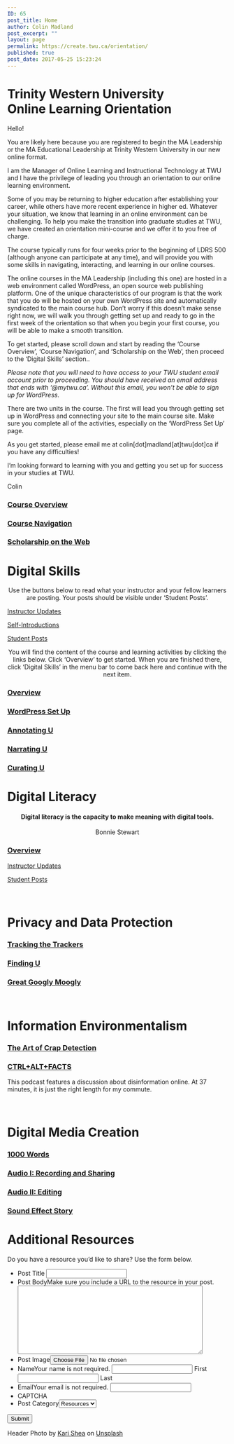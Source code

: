```yaml
---
ID: 65
post_title: Home
author: Colin Madland
post_excerpt: ""
layout: page
permalink: https://create.twu.ca/orientation/
published: true
post_date: 2017-05-25 15:23:24
---
```

<!--themify_builder_static-->

<h1>Trinity Western University<br/>Online Learning Orientation</h1>

Hello!

You are likely here because you are registered to begin the MA Leadership or the MA Educational Leadership at Trinity Western University in our new online format.

I am the Manager of Online Learning and Instructional Technology at TWU and I have the privilege of leading you through an orientation to our online learning environment.

Some of you may be returning to higher education after establishing your career, while others have more recent experience in higher ed. Whatever your situation, we know that learning in an online environment can be challenging. To help you make the transition into graduate studies at TWU, we have created an orientation mini-course and we offer it to you free of charge.

The course typically runs for four weeks prior to the beginning of LDRS 500 (although anyone can participate at any time), and will provide you with some skills in navigating, interacting, and learning in our online courses.

The online courses in the MA Leadership (including this one) are hosted in a web environment called WordPress, an open source web publishing platform. One of the unique characteristics of our program is that the work that you do will be hosted on your own WordPress site and automatically syndicated to the main course hub. Don’t worry if this doesn’t make sense right now, we will walk you through getting set up and ready to go in the first week of the orientation so that when you begin your first course, you will be able to make a smooth transition.

To get started, please scroll down and start by reading the &#8216;Course Overview&#8217;, &#8216;Course Navigation&#8217;, and &#8216;Scholarship on the Web&#8217;, then proceed to the &#8216;Digital Skills&#8217; section..

<em>Please note that you will need to have access to your TWU student email account prior to proceeding. You should have received an email address that ends with ‘@mytwu.ca’. Without this email, you won’t be able to sign up for WordPress.</em>

There are two units in the course. The first will lead you through getting set up in WordPress and connecting your site to the main course site. Make sure you complete all of the activities, especially on the ‘WordPress Set Up’ page.

As you get started, please email me at colin[dot]madland[at]twu[dot]ca if you have any difficulties!

I’m looking forward to learning with you and getting you set up for success in your studies at TWU.

Colin

<a href="https://create.twu.ca/orientation/course-overview/" >

</a>

<h3><a href="https://create.twu.ca/orientation/course-overview/">Course Overview</a></h3>

<a href="https://create.twu.ca/orientation/course-navigation/" >

</a>

<h3><a href="https://create.twu.ca/orientation/course-navigation/">Course Navigation</a></h3>

<a href="https://create.twu.ca/orientation/digital-literacy/scholarship-on-the-web" >

</a>

<h3><a href="https://create.twu.ca/orientation/digital-literacy/scholarship-on-the-web">Scholarship on the Web</a></h3>

<h1>Digital Skills<br/></h1>

<p style="text-align: center;">Use the buttons below to read what your instructor and your fellow learners are posting. Your posts should be visible under &#8216;Student Posts&#8217;.</p>

<a href="https://create.twu.ca/orientation/category/u1-updates" > Instructor Updates</a>

<a href="https://create.twu.ca/orientation/category/hi" > Self-Introductions</a>

<a href="https://create.twu.ca/orientation/category/digital-skills" > Student Posts</a>

<p style="text-align: center;">You will find the content of the course and learning activities by clicking the links below. Click &#8216;Overview&#8217; to get started. When you are finished there, click &#8216;Digital Skills&#8217; in the menu bar to come back here and continue with the next item.</p>

<a href="https://create.twu.ca/orientation/digital-skills" >

</a>

<h3><a href="https://create.twu.ca/orientation/digital-skills">Overview</a></h3>

<a href="https://create.twu.ca/orientation/digital-skills/wordpress-set-up/" >

</a>

<h3><a href="https://create.twu.ca/orientation/digital-skills/wordpress-set-up/">WordPress Set Up</a></h3>

<a href="https://create.twu.ca/orientation/digital-skills/annotating-u" >

</a>

<h3><a href="https://create.twu.ca/orientation/digital-skills/annotating-u">Annotating U</a></h3>

<a href="https://create.twu.ca/orientation/digital-skills/narrating-u" >

</a>

<h3><a href="https://create.twu.ca/orientation/digital-skills/narrating-u">Narrating U</a></h3>

<a href="https://create.twu.ca/orientation/digital-skills/curating-u" >

</a>

<h3><a href="https://create.twu.ca/orientation/digital-skills/curating-u">Curating U</a></h3>

<h1>Digital Literacy<br/></h1>

<h4 style="text-align: center;">Digital literacy is the capacity to make meaning with digital tools.</h4>

<p style="text-align: center;">Bonnie Stewart</p>

<a href="https://create.twu.ca/orientation/digital-literacy" >

</a>

<h3><a href="https://create.twu.ca/orientation/digital-literacy">Overview</a></h3>

<a href="https://create.twu.ca/orientation/category/u2-updates" > Instructor Updates</a>

<a href="https://create.twu.ca/orientation/category/digital-literacy" > Student Posts</a>

<h1><br/>Privacy and Data Protection</h1>

<a href="https://create.twu.ca/orientation/digital-literacy/tracking-the-trackers" >

</a>

<h3><a href="https://create.twu.ca/orientation/digital-literacy/tracking-the-trackers">Tracking the Trackers</a></h3>

<a href="https://create.twu.ca/orientation/digital-literacy/finding-u" >

</a>

<h3><a href="https://create.twu.ca/orientation/digital-literacy/finding-u">Finding U</a></h3>

<a href="https://create.twu.ca/orientation/digital-literacy/great-googly-moogly" >

</a>

<h3><a href="https://create.twu.ca/orientation/digital-literacy/great-googly-moogly">Great Googly Moogly</a></h3>

<h1><br/>Information Environmentalism</h1>

<a href="https://create.twu.ca/orientation/digital-literacy/the-art-of-crap-detection" >

</a>

<h3><a href="https://create.twu.ca/orientation/digital-literacy/the-art-of-crap-detection">The Art of Crap Detection</a></h3>

<a href="https://itunes.apple.com/ca/podcast/ctrl-alt-facts/id1247652431?i=1000407985242&#038;mt=2" >

</a>

<h3><a href="https://itunes.apple.com/ca/podcast/ctrl-alt-facts/id1247652431?i=1000407985242&#038;mt=2">CTRL+ALT+FACTS</a></h3>

This podcast features a discussion about disinformation online. At 37 minutes, it is just the right length for my commute.

<h1><br/>Digital Media Creation</h1>

<a href="https://create.twu.ca/orientation/digital-literacy/1000-words" >

</a>

<h3><a href="https://create.twu.ca/orientation/digital-literacy/1000-words">1000 Words</a></h3>

<a href="https://create.twu.ca/orientation/digital-literacy/recording-and-sharing-audio" >

</a>

<h3><a href="https://create.twu.ca/orientation/digital-literacy/recording-and-sharing-audio">Audio I: Recording and Sharing</a></h3>

<a href="https://create.twu.ca/orientation/digital-literacy/editing-audio" >

</a>

<h3><a href="https://create.twu.ca/orientation/digital-literacy/editing-audio">Audio II: Editing</a></h3>

<a href="https://create.twu.ca/orientation/digital-literacy/sound-effect-story" >

</a>

<h3><a href="https://create.twu.ca/orientation/digital-literacy/sound-effect-story">Sound Effect Story</a></h3>

<h1>Additional Resources<br/></h1>

Do you have a resource you&#8217;d like to share? Use the form below.

<form method='post' enctype='multipart/form-data' id='gform_3' action='/orientation/wp-admin/post.php'> <ul id='gform_fields_3' class='gform_fields top_label form_sublabel_below description_below'><li id='field_3_3' class='gfield field_sublabel_below field_description_below gfield_visibility_visible' ><label class='gfield_label' for='input_3_3' >Post Title</label> <input name='input_3' id='input_3_3' type='text' value='' class='medium' aria-invalid="false" /> </li><li id='field_3_4' class='gfield field_sublabel_below field_description_above gfield_visibility_visible' ><label class='gfield_label' for='input_3_4' >Post Body</label>Make sure you include a URL to the resource in your post.<textarea name='input_4' id='input_3_4' class='textarea medium' aria-invalid="false" rows='10' cols='50'></textarea></li><li id='field_3_5' class='gfield field_sublabel_below field_description_below gfield_visibility_visible' ><label class='gfield_label' for='input_3_5' >Post Image</label><input name='input_5' id='input_3_5' type='file' class='medium' /></li><li id='field_3_1' class='gfield field_sublabel_below field_description_above gfield_visibility_visible' ><label class='gfield_label gfield_label_before_complex' for='input_3_1_3' >Name</label>Your name is not required. <input type='text' name='input_1.3' id='input_3_1_3' value='' aria-label='First name' aria-invalid="false" /> <label for='input_3_1_3' >First</label> <input type='text' name='input_1.6' id='input_3_1_6' value='' aria-label='Last name' aria-invalid="false" /> <label for='input_3_1_6' >Last</label> </li><li id='field_3_2' class='gfield field_sublabel_below field_description_above gfield_visibility_visible' ><label class='gfield_label' for='input_3_2' >Email</label>Your email is not required. <input name='input_2' id='input_3_2' type='text' value='' class='medium' aria-invalid="false"/> </li><li id='field_3_8' class='gfield field_sublabel_below field_description_below gfield_visibility_visible' ><label class='gfield_label' for='input_3_8' >CAPTCHA</label></li><li id='field_3_6' class='gfield field_sublabel_below field_description_below gfield_visibility_hidden' ><label class='gfield_label' for='input_3_6' >Post Category</label><select name='input_6' id='input_3_6' class='medium gfield_select' tabindex='1' aria-invalid="false"><option value='18' >Resources</option></select></li> </ul> <input type='submit' id='gform_submit_button_3' class='gform_button button' value='Submit' tabindex='2' onclick='if(window["gf_submitting_3"]){return false;} window["gf_submitting_3"]=true; ' onkeypress='if( event.keyCode == 13 ){ if(window["gf_submitting_3"]){return false;} window["gf_submitting_3"]=true; jQuery("#gform_3").trigger("submit",[true]); }' /> <input type='hidden' class='gform_hidden' name='is_submit_3' value='1' /> <input type='hidden' class='gform_hidden' name='gform_submit' value='3' /> <input type='hidden' class='gform_hidden' name='gform_unique_id' value='' /> <input type='hidden' class='gform_hidden' name='state_3' value='WyJbXSIsImM2ZjNkYjlmODMyMWYxZWZiYTAxZGZiYjBlMzZkMzY2Il0=' /> <input type='hidden' class='gform_hidden' name='gform_target_page_number_3' id='gform_target_page_number_3' value='0' /> <input type='hidden' class='gform_hidden' name='gform_source_page_number_3' id='gform_source_page_number_3' value='1' /> <input type='hidden' name='gform_field_values' value='' /> </form>

Header Photo by <a href="https://unsplash.com/photos/1SAnrIxw5OY?utm_source=unsplash&#038;utm_medium=referral&#038;utm_content=creditCopyText">Kari Shea</a> on <a href="https://unsplash.com/?utm_source=unsplash&#038;utm_medium=referral&#038;utm_content=creditCopyText">Unsplash</a><!--/themify_builder_static-->